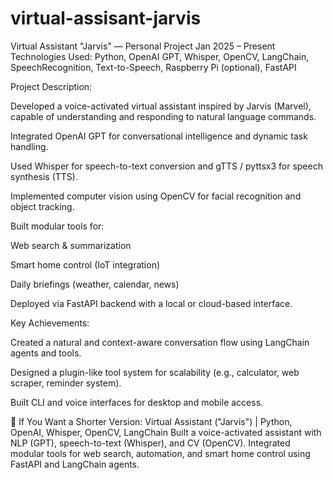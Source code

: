 # virtual-assisant-jarvis
Virtual Assistant "Jarvis" — Personal Project
Jan 2025 – Present
Technologies Used: Python, OpenAI GPT, Whisper, OpenCV, LangChain, SpeechRecognition, Text-to-Speech, Raspberry Pi (optional), FastAPI

Project Description:

Developed a voice-activated virtual assistant inspired by Jarvis (Marvel), capable of understanding and responding to natural language commands.

Integrated OpenAI GPT for conversational intelligence and dynamic task handling.

Used Whisper for speech-to-text conversion and gTTS / pyttsx3 for speech synthesis (TTS).

Implemented computer vision using OpenCV for facial recognition and object tracking.

Built modular tools for:

Web search & summarization

Smart home control (IoT integration)

Daily briefings (weather, calendar, news)

Deployed via FastAPI backend with a local or cloud-based interface.

Key Achievements:

Created a natural and context-aware conversation flow using LangChain agents and tools.

Designed a plugin-like tool system for scalability (e.g., calculator, web scraper, reminder system).

Built CLI and voice interfaces for desktop and mobile access.

📝 If You Want a Shorter Version:
Virtual Assistant ("Jarvis") | Python, OpenAI, Whisper, OpenCV, LangChain
Built a voice-activated assistant with NLP (GPT), speech-to-text (Whisper), and CV (OpenCV). Integrated modular tools for web search, automation, and smart home control using FastAPI and LangChain agents.

